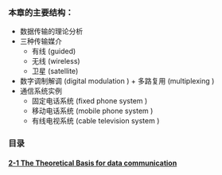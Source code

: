 ### **本章的主要结构：**

- 数据传输的理论分析
- 三种传输媒介
  - 有线 (guided)
  - 无线 (wireless)
  - 卫星 (satellite)
- 数字调制解调 (digital modulation ) + 多路复用 (multiplexing )
- 通信系统实例
  - 固定电话系统 (fixed phone system )
  - 移动电话系统 (mobile phone system )
  - 有线电视系统 (cable television system )

### 目录

#### [2-1 The Theoretical Basis for data communication ](/chap02/sec01.md)